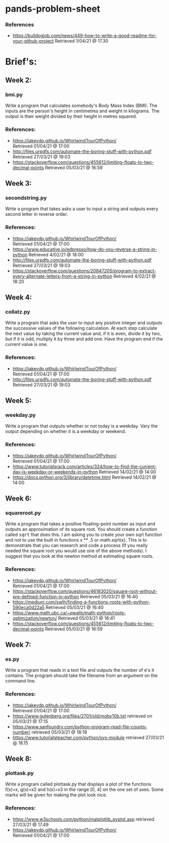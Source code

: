 # pands-problem-sheet

### References 

* https://bulldogjob.com/news/449-how-to-write-a-good-readme-for-your-github-project
 Retrieved 1/04/21 @ 17.30

# Brief's: 

## Week 2:

### bmi.py
  Write a program that calculates somebody's Body Mass Index (BMI). 
  The inputs are the person's height in centimetres and weight in kilograms.
  The output  is their weight divided by their height in metres squared.
  
  ### References:
  
  * https://jakevdp.github.io/WhirlwindTourOfPython/  
      Retrieved 01/04/21 @ 17:00
  * http://files.urpdfs.com/automate-the-boring-stuff-with-python.pdf
      Retrieved 27/03/21 @ 19:03
  * https://stackoverflow.com/questions/455612/limiting-floats-to-two-decimal-points
      Retrieved 05/03/21 @ 16:59


## Week 3:

### secondstring.py
  Write a program that takes asks a user to input a string and outputs every second letter in reverse order. 

  ### References: 
  
  * https://jakevdp.github.io/WhirlwindTourOfPython/  
      Retrieved 01/04/21 @ 17:00  
  * https://www.educative.io/edpresso/how-do-you-reverse-a-string-in-python
      Retrieved 4/02/21 @ 18:00
  * http://files.urpdfs.com/automate-the-boring-stuff-with-python.pdf
      Retrieved 27/03/21 @ 19:03
  * https://stackoverflow.com/questions/20847205/program-to-extract-every-alternate-letters-from-a-string-in-python
      Retrieved 4/02/21 @ 18:20

## Week 4:
### collatz.py
  Write a program that asks the user to input any positive integer and outputs the successive values of the following calculation.
  At each step calculate the next value by taking the current value and, if it is even, divide it by two, but if it is odd, multiply it by three and add one.
  Have the program end if the current value is one.

  ### References:
  
   * https://jakevdp.github.io/WhirlwindTourOfPython/  
      Retrieved 01/04/21 @ 17:00  
   * http://files.urpdfs.com/automate-the-boring-stuff-with-python.pdf
      Retrieved 27/03/21 @ 19:03

## Week 5:
### weekday.py
  Write a program that outputs whether or not today is a weekday. Vary the output depending on whether it is a weekday or weekend.

 ### References:
 
   * https://jakevdp.github.io/WhirlwindTourOfPython/  
      Retrieved 01/04/21 @ 17:00 
   * https://www.tutorialsrack.com/articles/324/how-to-find-the-current-day-is-weekday-or-weekends-in-python
       Retrieved 14/02/21 @ 14:00
   * https://docs.python.org/3/library/datetime.html
      Retrieved 14/02/21 @ 14:00

## Week 6:
### squareroot.py
  Write a program that takes a positive floating-point number as input and outputs an approximation of its square root.
  You should create a function called <tt>sqrt</tt> that does this.
  I am asking you to create your own sqrt function and not to use the built in functions x ** .5 or math.sqrt(x).
  This is to demonstrate that you can research and code a process (If you really needed the square root you would use one of the above methods).
  I suggest that you look at the newton method at estimating square roots.

  ### References:
  
   * https://jakevdp.github.io/WhirlwindTourOfPython/  
      Retrieved 01/04/21 @ 17:00
   * https://stackoverflow.com/questions/46183020/square-root-without-pre-defined-function-in-python
     Retrieved 05/03/21 @ 16:40
   * https://medium.com/swlh/finding-a-functions-roots-with-python-590eca0d22a5
      Retrieved 05/03/21 @ 16:40
   * https://www.math.ubc.ca/~pwalls/math-python/roots-optimization/newton/
      Retrieved 05/03/21 @ 16:41
   * https://stackoverflow.com/questions/455612/limiting-floats-to-two-decimal-points
      Retrieved 05/03/21 @ 16:59

## Week 7:
### es.py
  Write a program that reads in a text file and outputs the number of e's it contains.
  The program should take the filename from an argument on the command line.

  ### References:
  
  * https://jakevdp.github.io/WhirlwindTourOfPython/  
      Retrieved 01/04/21 @ 17:00  
  * https://www.gutenberg.org/files/2701/old/moby10b.txt
    retrieved on 05/03/21 @ 17:15
  * https://www.sanfoundry.com/python-program-read-file-counts-number/
    retrieved 05/03/21 @ 18:19
  * https://www.tutorialsteacher.com/python/sys-module
    retrieved 27/03/21 @ 18.15

## Week 8:
### plottask.py
  Write a program called plottask.py that displays a plot of the functions f(x)=x, g(x)=x2 and h(x)=x3 in the range [0, 4] on the one set of axes.
  Some marks will be given for making the plot look nice.

  ### References: 
  
  * https://www.w3schools.com/python/matplotlib_pyplot.asp 
    retrieved 27/03/21 @ 17.49
  * https://jakevdp.github.io/WhirlwindTourOfPython/  
      Retrieved 01/04/21 @ 17:00
